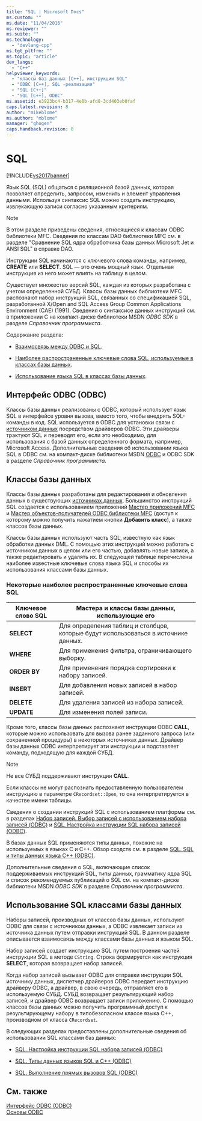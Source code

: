 ```yaml
---
title: "SQL | Microsoft Docs"
ms.custom: ""
ms.date: "11/04/2016"
ms.reviewer: ""
ms.suite: ""
ms.technology: 
  - "devlang-cpp"
ms.tgt_pltfrm: ""
ms.topic: "article"
dev_langs: 
  - "C++"
helpviewer_keywords: 
  - "классы баз данных [C++], инструкции SQL"
  - "ODBC [C++], SQL -реализация"
  - "SQL [C++]"
  - "SQL [C++], ODBC"
ms.assetid: e3923bc4-b317-4e0b-afd8-3cd403eb0faf
caps.latest.revision: 8
author: "mikeblome"
ms.author: "mblome"
manager: "ghogen"
caps.handback.revision: 8
---
```

# SQL
[!INCLUDE[vs2017banner](../../assembler/inline/includes/vs2017banner.md)]

Язык SQL \(SQL\) общаться с реляционной базой данных, которая позволяет определить, запросом, изменить и элемент управления данными.  Используя синтаксис SQL можно создать инструкцию, извлекающую записи согласно указанным критериям.  
  
> [!NOTE]
>  В этом разделе приведены сведения, относящиеся к классам ODBC библиотеки MFC.  Сведения по классам DAO библиотеки MFC см. в разделе "Сравнение SQL ядра обработчика базы данных Microsoft Jet и ANSI SQL" в справке DAO.  
  
 Инструкции SQL начинаются с ключевого слова команды, например, **CREATE** или **SELECT**.  SQL — это очень мощный язык. Отдельная инструкция из него может влиять на таблицу в целом.  
  
 Существует множество версий SQL, каждая из которых разработана с учетом определенной СУБД.  Классы базы данных библиотеки MFC распознают набор инструкций SQL, связанных со спецификацией SQL, разработанной X\/Open and SQL Access Group Common Applications Environment \(CAE\) \(1991\).  Сведения о синтаксисе данных инструкций см. в приложении C на компакт\-диске библиотеки MSDN *ODBC SDK* в разделе *Справочник программиста*.  
  
 Содержание раздела:  
  
-   [Взаимосвязь между ODBC и SQL](#_core_open_database_connectivity_.28.odbc.29).  
  
-   [Наиболее распространенные ключевые слова SQL, используемые в классах базы данных](#_core_the_database_classes).  
  
-   [Использование языка SQL в классах базы данных](#_core_how_the_database_classes_use_sql).  
  
##  <a name="_core_open_database_connectivity_.28.odbc.29"></a> Интерфейс ODBC \(ODBC\)  
 Классы базы данных реализованы с ODBC, который использует язык SQL в интерфейсе уровня вызова, вместо того, чтобы внедрять SQL\-команды в код.  SQL используется в ODBC для установки связи с [источником данных](../../data/odbc/data-source-odbc.md) посредством драйверов ODBC.  Эти драйверы трактуют SQL и переводят его, если это необходимо, для использования с базой данных определенного формата, например, Microsoft Access.  Дополнительные сведения об использовании языка SQL в ODBC см. на компакт\-диске библиотеки MSDN [ODBC](../../data/odbc/odbc-basics.md) и ODBC SDK в разделе *Справочник программиста*.  
  
##  <a name="_core_the_database_classes"></a> Классы базы данных  
 Классы базы данных разработаны для редактирования и обновления данных в существующих [источниках данных](../../data/odbc/data-source-odbc.md).  Большинство инструкций SQL создается с использованием приложений [Мастер приложений MFC](../../mfc/reference/database-support-mfc-application-wizard.md) и [Мастер объектов\-получателей ODBC библиотеки MFC](../../mfc/reference/adding-an-mfc-odbc-consumer.md) \(доступ к которому можно получить нажатием кнопки **Добавить класс**\), а также классов базы данных.  
  
 Классы базы данных используют часть SQL, известную как язык обработки данных DML.  С помощью этих инструкций можно работать с источником данных в целом или его частью, добавлять новые записи, а также редактировать и удалять их.  В следующей таблице перечислены наиболее известные ключевые слова языка SQL и способы их использования классами базы данных.  
  
### Некоторые наиболее распространенные ключевые слова SQL  
  
|Ключевое слово SQL|Мастера и классы базы данных, использующие его|  
|------------------------|----------------------------------------------------|  
|**SELECT**|Для определения таблиц и столбцов, которые будут использоваться в источнике данных.|  
|**WHERE**|Для применения фильтра, ограничивающего выборку.|  
|**ORDER BY**|Для применения порядка сортировки к набору записей.|  
|**INSERT**|Для добавления новых записей в набор записей.|  
|**DELETE**|Для удаления записей из набора записей.|  
|**UPDATE**|Для изменения полей записи.|  
  
 Кроме того, классы базы данных распознают инструкции ODBC **CALL**, которые можно использовать для вызова ранее заданного запроса \(или сохраненной процедуры\) в некоторых источниках данных.  Драйвер базы данных ODBC интерпретирует эти инструкции и подставляет команду, подходящую для каждой СУБД.  
  
> [!NOTE]
>  Не все СУБД поддерживают инструкции **CALL**.  
  
 Если классы не могут распознать предоставленную пользователем инструкцию в параметре `CRecordset::Open`, то она интерпретируется в качестве имени таблицы.  
  
 Сведения о создании инструкций SQL с использованием платформы см. в разделах [Набор записей. Выбор записей с использованием набора записей \(ODBC\)](../Topic/Recordset:%20How%20Recordsets%20Select%20Records%20\(ODBC\).md) и [SQL. Настройка инструкции SQL набора записей \(ODBC\)](../../data/odbc/sql-customizing-your-recordset’s-sql-statement-odbc.md).  
  
 В базах данных SQL применяются типы данных, похожие на используемых в языках C и C\+\+.  Обзор сходств см. в разделе [SQL. SQL и типы данных языка C\+\+ \(ODBC\)](../../data/odbc/sql-sql-and-cpp-data-types-odbc.md).  
  
 Дополнительные сведения о SQL, включающие список поддерживаемых инструкций SQL, типы данных, грамматику ядра SQL и список рекомендуемых публикаций о SQL см. на компакт\-диске библиотеки MSDN *ODBC SDK* в разделе *Справочник программиста*.  
  
##  <a name="_core_how_the_database_classes_use_sql"></a> Использование SQL классами базы данных  
 Наборы записей, производных от классов базы данных, используют ODBC для связи с источником данных, а ODBC извлекает записи из источника данных путем отправки инструкций SQL.  В данном разделе описывается взаимосвязь между классами базы данных и языком SQL.  
  
 Набор записей создает инструкцию SQL путем построения частей инструкции SQL в методе `CString`.  Строка формируется как инструкция **SELECT**, которая возвращает набор записей.  
  
 Когда набор записей вызывает ODBC для отправки инструкции SQL источнику данных, диспетчер драйверов ODBC передает инструкцию драйверу ODBC, а драйвер, в свою очередь, отправляет его в используемую СУБД.  СУБД возвращает результирующий набор записей, и драйвер ODBC возвращает записи приложению.  С помощью классов базы данных можно получить программный доступ к результирующему набору в типобезопасном классе языка C\+\+, производном от класса `CRecordset`.  
  
 В следующих разделах предоставлены дополнительные сведения об использовании SQL классами баз данных:  
  
-   [SQL. Настройка инструкции SQL набора записей \(ODBC\)](../../data/odbc/sql-customizing-your-recordset’s-sql-statement-odbc.md)  
  
-   [SQL. Типы данных языков SQL и C\+\+ \(ODBC\)](../../data/odbc/sql-sql-and-cpp-data-types-odbc.md)  
  
-   [SQL. Выполнение прямых вызовов SQL \(ODBC\)](../../data/odbc/sql-making-direct-sql-calls-odbc.md)  
  
## См. также  
 [Интерфейс ODBC \(ODBC\)](../Topic/Open%20Database%20Connectivity%20\(ODBC\).md)   
 [Основы ODBC](../../data/odbc/odbc-basics.md)